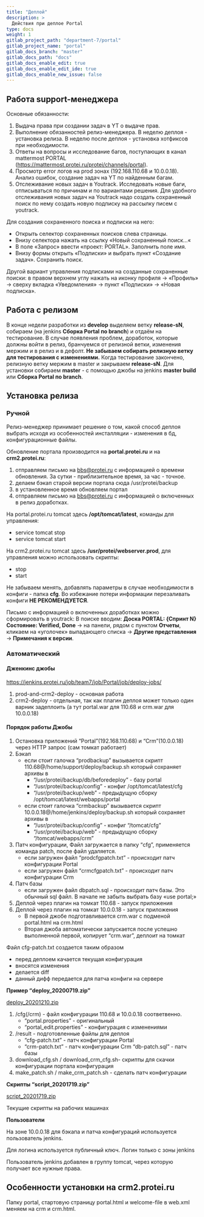 ```yaml
---
title: "Деплой"
description: >
  Действия при деплое Portal
type: docs
weight: 1
gitlab_project_path: "department-7/portal"
gitlab_project_name: "portal"
gitlab_docs_branch: "master"
gitlab_docs_path: "docs"
gitlab_docs_enable_edit: true
gitlab_docs_enable_edit_ide: true
gitlab_docs_enable_new_issue: false
---
```


## Работа support-менеджера


Основные обязанности:


1. Выдача права при создании задач в YT о выдаче прав.
2. Выполнение обязанностей релиз-менеджера. В неделю деплоя - установка релиза. В неделю после деплоя - установка хотфиксов при необходимости.
3. Ответы на вопросы и исследование багов, поступающих в канал mattermost PORTAL (https://mattermost.protei.ru/protei/channels/portal).
4. Просмотр error логов на prod зонах (192.168.110.68 и 10.0.0.18). Анализ ошибок, создание задач на YT по найденным багам.
5. Отслеживание новых задач в Youtrack. Исследовать новые баги, отписываться по причинам и по вариантами решения. Для удобного отслеживания новых задач на Youtrack надо создать сохраненный поиск по нему создать новую подписку на рассылку писем с youtrack. 


Для создания сохраненного поиска и подписки на него:


* Открыть селектор сохраненных поисков слева страницы.
* Внизу селектора нажать на ссылку «Новый сохраненный поиск…«
* В поле «Запрос» ввести «проект: PORTAL». Заполнить поле имя.
* Внизу формы открыть «Подписки» и выбрать пункт «Создание задач». Сохранить поиск.


Другой вариант управления подписками на созданные сохраненные поиски: в правом верхнем углу нажать на иконку профиля → «Профиль» → сверху вкладка «Уведомления» → пункт «Подписки» → «Новая подписка». 




## Работа с релизом


В конце недели разработки из **develop** выделяем ветку **release-sN**, собираем (на jenkins **Сборка Portal по branch**) и отдаём на тестирование.
В случае появления проблем, доработок, которые должны войти в релиз, бранчуемся от релизной ветки, изменения мержим и в релиз и в дефолт. **Не забываем собирать релизную ветку для тестирования с изменениями.**
Когда тестирование закончено, релизную ветку мержим в master и закрываем **release-sN**.
Для установки собираем **master** - с помощью джобы на jenkins **master build** или **Сборка Portal по branch**.


## Установка релиза
### Ручной


Релиз-менеджер принимает решение о том, какой способ деплоя выбрать исходя из особенностей инсталляции - изменения в бд, конфигурационные файлы.

Обновление портала производится на **portal.protei.ru** и на **crm2.protei.ru**: 



1. отправляем письмо на bbs@protei.ru с информацией о времени обновления. За сутки - приблизительное время, за час - точное.
2. делаем бэкап старой версии портала сюда /usr/protei/backup
3. в установленное время обновляем портал
4. отправляем письмо на bbs@protei.ru с информацией о включенных в релиз доработках.


 На portal.protei.ru tomcat здесь **/opt/tomcat/latest**, команды для управления:

* service tomcat stop
* service tomcat start


На crm2.protei.ru tomcat здесь **/usr/protei/webserver.prod**, для управления можно использовать скрипты:

* stop
* start


Не забываем менять, добавлять параметры в случае необходимости в конфиги - папка **cfg**. Во избежание потери информации перезаливать конфиги **НЕ РЕКОМЕНДУЕТСЯ**.

Письмо с информацией о включенных доработках можно сформировать в youtrack:
В поиске вводим: **Доска PORTAL: {Спринт N} Состояние: Verified, Done** → на панели, рядом с пунктом **Отчеты**, кликаем на «уголочек» выпадающего списка → **Другие представления** → **Примечания к версии**. 


### Автоматический
#### Дженкинс джобы

https://jenkins.protei.ru/job/team7/job/Portal/job/deploy-jobs/

1. prod-and-crm2-deploy - основная работа
2. crm2-deploy - отдельная, так как плагин деплоя может только один варник задеплоить (а тут portal.war для 110.68 и crm.war для 10.0.0.18)


#### Порядок работы Джобы

1. Остановка приложений “Portal”(192.168.110.68) и “Crm”(10.0.0.18) через HTTP запрос (сам томкат работает)
2. Бэкап
   - если стоит галочка “prodbackup” вызывается скрипт 110.68@/home/support/deploy/backup.sh который сохраняет архивы в
       - “/usr/protei/backup/db/beforedeploy” - базу portal
       - “/usr/protei/backup/config” - конфиг /opt/tomcat/latest/cfg
       - “/usr/protei/backup/web” - предыдущую сборку /opt/tomcat/latest/webapps/portal
   - если стоит галочка “crmbackup” вызывается скрипт 10.0.0.18@/home/jenkins/deploy/backup.sh который сохраняет архивы в
       - “/usr/protei/backup/config” - конфиг “/tomcat/cfg”
       - “/usr/protei/backup/web” - предыдущую сборку “/tomcat/webapps/crm”
3. Патч конфигурации, Файл загружается в папку “cfg”, применяется команда patch, после файл удаляется.
   - если загружен файл “prodcfgpatch.txt” - происходит патч конфигурации Portal
   - если загружен файл “crmcfgpatch.txt” - происходит патч конфигурации Crm
4. Патч базы
   -  если загружен файл dbpatch.sql - происходит патч базы. Это обычный sql файл. В начале не забыть выбрать базу «use portal;»
5. Деплой через плагин на томкат 110.68 - запуск приложения
6. Деплой через плагин на томкат 10.0.0.18 - запуск приложения
   - В первой джобе подготавливается crm.war c подменой portal.html на crm.html
   - Вторая джоба автоматически запускается после успешно выполненной первой, копирует “crm.war”, деплоит на томкат


Файл cfg-patch.txt создается таким образом


- перед деплоем качается текущая конфигурация
- вносятся изменения
- делается diff
- данный дифф передается для патча конфиги на сервере


**Пример “deploy_20200719.zip”**


[deploy_20201210.zip](deploy_20201210.zip)



1. /cfg(/crm) - файл конфигурации 110.68 и 10.0.0.18 соответвенно.
   - “portal.properties” - оригинальный
   - “portal_edit.properties” - конфигурация с изменениями
2. /result - подготовленные файлы для деплоя
   - “cfg-patch.txt” - патч конфигурации Portal
   - “crm-patch.txt” - патч конфигурации Crm “db-patch.sql” - патч базы
3. download_cfg.sh / download_crm_cfg.sh- скрипты для скачки конфигурации портала конфигурация
4. make_patch.sh / make_crm_patch.sh - сделать патч конфигурации


**Скрипты “script_20201719.zip”**


[script_20201719.zip](script_20201719.zip )


Текущие скрипты на рабочих машинах


**Пользователи**


На зоне 10.0.0.18 для бэкапа и патча конфигураций используется пользователь jenkins.

Для логина используется публичный ключ. Логин только с зоны jenkins

Пользователь jenkins добавлен в группу tomcat, через которую получает все нужные права. 


## Особенности установки на crm2.protei.ru


Папку portal, стартовую страницу portal.html и welcome-file в web.xml меняем на crm и crm.html. 













